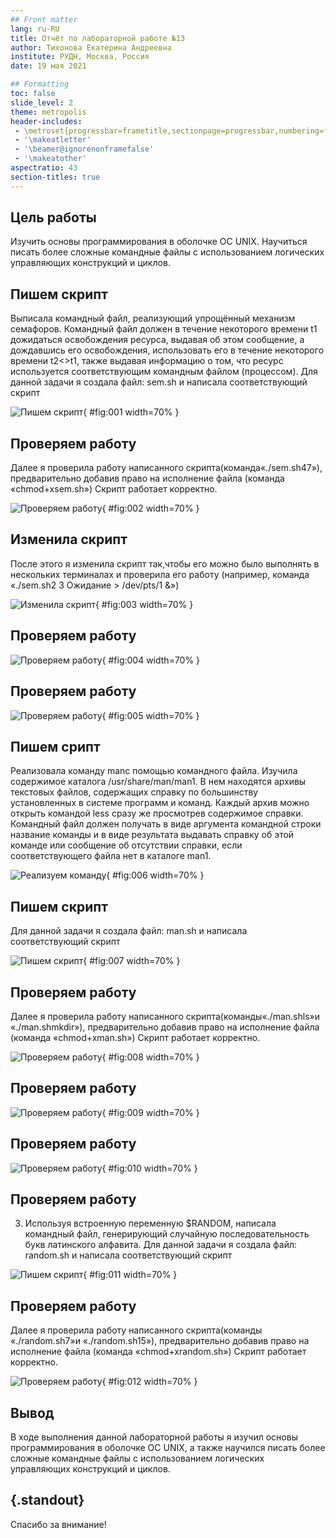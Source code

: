 ```yaml
---
## Front matter
lang: ru-RU
title: Отчёт по лабораторной работе №13
author: Тихонова Екатерина Андреевна
institute: РУДН, Москва, Россия
date: 19 мая 2021

## Formatting
toc: false
slide_level: 2
theme: metropolis
header-includes: 
 - \metroset{progressbar=frametitle,sectionpage=progressbar,numbering=fraction}
 - '\makeatletter'
 - '\beamer@ignorenonframefalse'
 - '\makeatother'
aspectratio: 43
section-titles: true
---
```


## Цель работы

Изучить основы программирования в оболочке ОС UNIX. Научиться  писать  более  сложные командные  файлы  с  использованием логических управляющих конструкций и циклов.

## Пишем скрипт

Выписала командный  файл,  реализующий  упрощённый  механизм семафоров. Командный файл должен в течение некоторого времени t1 дожидаться освобождения ресурса, выдавая об этом сообщение, а дождавшись  его  освобождения,  использовать  его  в  течение некоторого времени t2<>t1, также выдавая информацию о том, что ресурс   используется   соответствующим   командным   файлом (процессом). Для данной задачи я создала файл: sem.sh и написала соответствующий скрипт

![Пишем скрипт](image/1.png){ #fig:001 width=70% }

## Проверяем работу

Далее я проверила работу написанного скрипта(команда«./sem.sh47»), предварительно добавив право на исполнение файла (команда «chmod+xsem.sh») Скрипт работает корректно.

![Проверяем работу](image/2.png){ #fig:002 width=70% }

## Изменила скрипт

После этого я изменила скрипт так,чтобы его можно было выполнять в нескольких  терминалах и  проверила  его  работу (например,  команда «./sem.sh2 3 Ожидание > /dev/pts/1 &»)

![Изменила скрипт](image/3.png){ #fig:003 width=70% }

## Проверяем работу

![Проверяем работу](image/4.png){ #fig:004 width=70% }

## Проверяем работу

![Проверяем работу](image/5.png){ #fig:005 width=70% }

## Пишем срипт

Реализовала команду manс помощью командного файла. Изучила содержимое  каталога  /usr/share/man/man1.  В  нем находятся  архивы  текстовых  файлов,  содержащих  справку  по большинству установленных в системе программ и команд. Каждый архив  можно  открыть  командой less сразу  же  просмотрев содержимое  справки.  Командный  файл  должен  получать  в  виде аргумента командной строки название команды и в виде результата выдавать  справку  об  этой  команде  или  сообщение  об  отсутствии 
справки, если соответствующего файла нет в каталоге man1.

![Реализуем команду](image/6.png){ #fig:006 width=70% }


## Пишем скрипт

Для данной задачи я создала файл: man.sh и написала соответствующий скрипт

![Пишем скрипт](image/7.png){ #fig:007 width=70% }

## Проверяем работу

Далее я проверила работу написанного скрипта(команды«./man.shls»и «./man.shmkdir»),  предварительно  добавив  право  на  исполнение  файла (команда «chmod+xman.sh») 
Скрипт работает корректно.

![Проверяем работу](image/8.png){ #fig:008 width=70% }

## Проверяем работу

![Проверяем работу](image/9.png){ #fig:009 width=70% }

## Проверяем работу

![Проверяем работу](image/10.png){ #fig:010 width=70% }

## Проверяем работу

3. Используя   встроенную   переменную   $RANDOM,   написала командный  файл,  генерирующий  случайную  последовательность букв латинского алфавита. Для данной задачи я создала файл: random.sh и написала соответствующий скрипт

![Пишем скрипт](image/11.png){ #fig:011 width=70% }

## Проверяем работу

Далее я проверила работу написанного скрипта(команды «./random.sh7»и «./random.sh15»), предварительно  добавив  право  на  исполнение  файла (команда «chmod+xrandom.sh») Скрипт работает корректно.

![Проверяем работу](image/12.png){ #fig:012 width=70% }


## Вывод

В ходе выполнения данной лабораторной работы я изучил основы программирования в оболочке ОС UNIX, а также научился писать более сложные командные файлы с использованием логических управляющих конструкций и циклов.

## {.standout}

Спасибо за внимание!
